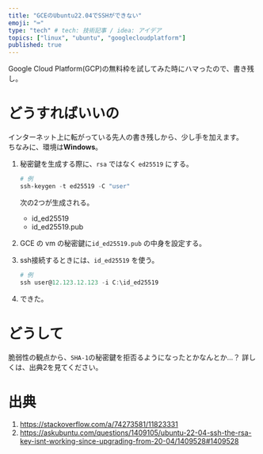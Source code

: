 ```yaml
---
title: "GCEのUbuntu22.04でSSHができない"
emoji: "⌨"
type: "tech" # tech: 技術記事 / idea: アイデア
topics: ["linux", "ubuntu", "googlecloudplatform"]
published: true
---
```


Google Cloud Platform(GCP)の無料枠を試してみた時にハマったので、書き残し。

# どうすればいいの

インターネット上に転がっている先人の書き残しから、少し手を加えます。  
ちなみに、環境は**Windows**。

1. 秘密鍵を生成する際に、`rsa` ではなく `ed25519` にする。
    ```powershell
    # 例
    ssh-keygen -t ed25519 -C "user"
    ```
    次の2つが生成される。
    - id_ed25519
    - id_ed25519.pub

2. GCE の vm の秘密鍵に`id_ed25519.pub` の中身を設定する。

3. ssh接続するときには、`id_ed25519` を使う。
    ```powershell
    # 例
    ssh user@12.123.12.123 -i C:\id_ed25519
    ```
    
4. できた。

# どうして

脆弱性の観点から、`SHA-1`の秘密鍵を拒否るようになったとかなんとか...？
詳しくは、出典2を見てください。

# 出典
1. https://stackoverflow.com/a/74273581/11823331
2. https://askubuntu.com/questions/1409105/ubuntu-22-04-ssh-the-rsa-key-isnt-working-since-upgrading-from-20-04/1409528#1409528

